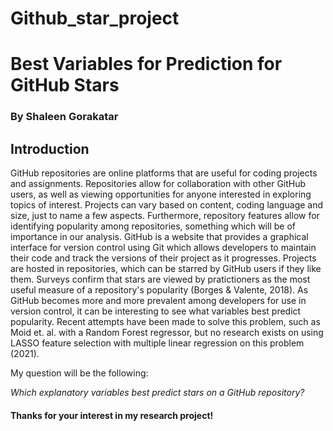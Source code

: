 # Github_star_project
# Best Variables for Prediction for GitHub Stars
### By Shaleen Gorakatar

## Introduction
GitHub repositories are online platforms that are useful for coding projects and assignments. Repositories allow for collaboration with other GitHub users, as well as viewing opportunities for anyone interested in exploring topics of interest. Projects can vary based on content, coding language and size, just to name a few aspects. Furthermore, repository features allow for identifying popularity among repositories, something which will be of importance in our analysis. GitHub is a website that provides a graphical interface for version control using Git which allows developers to maintain their code and track the versions of their project as it progresses. Projects are hosted in repositories, which can be starred by GitHub users if they like them. Surveys confirm that stars are viewed by pratictioners as the most useful measure of a repository's popularity (Borges & Valente, 2018). As GitHub becomes more and more prevalent among developers for use in version control, it can be interesting to see what variables best predict popularity. Recent attempts have been made to solve this problem, such as Moid et. al. with a Random Forest regressor, but no research exists on using LASSO feature selection with multiple linear regression on this problem (2021). 

My question will be the following:

*Which explanatory variables best predict stars on a GitHub repository?*

#### Thanks for your interest in my research project!
